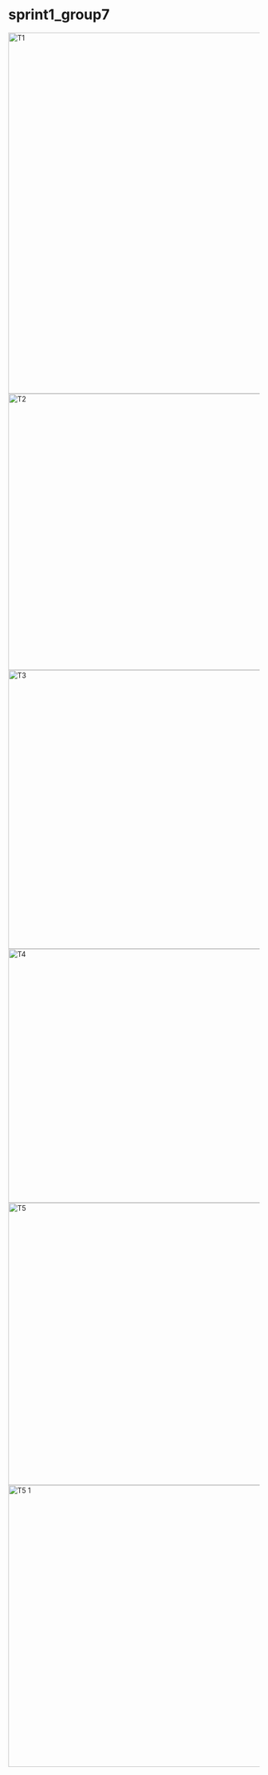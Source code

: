 # sprint1_group7
<img width="724" alt="T1" src="https://user-images.githubusercontent.com/116144338/201839055-07a7ee28-6845-4d47-a533-daa6fe205580.png">
<img width="554" alt="T2" src="https://user-images.githubusercontent.com/116144338/201839656-844d8afd-9d07-44f8-8ca3-6545bcaad53e.png">
<img width="559" alt="T3" src="https://user-images.githubusercontent.com/116144338/201840014-8ddfef10-1f03-4702-bfec-12e73efc4920.png">
<img width="509" alt="T4" src="https://user-images.githubusercontent.com/116144338/201840450-e0d25019-bea8-4638-aa84-833673d5de41.png">
<img width="566" alt="T5" src="https://user-images.githubusercontent.com/116144338/201840607-2745d625-dc6a-4ecf-b052-8020f77c0965.png">
<img width="565" alt="T5 1" src="https://user-images.githubusercontent.com/116144338/201840704-92b8b46c-ce73-4e5c-b117-3b2679d1eae0.png">
